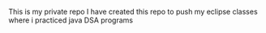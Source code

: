 This is my private repo
I have created this repo to push my eclipse classes
where i practiced java DSA programs
